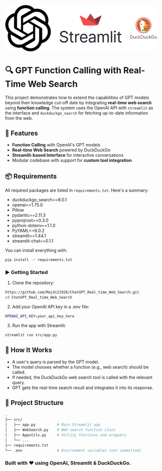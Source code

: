 ![cover Logo](images/cover.png)
# 🔍 GPT Function Calling with Real-Time Web Search

This project demonstrates how to extend the capabilities of GPT models beyond their knowledge cut-off date by integrating **real-time web search** using **function calling**. The system uses the OpenAI API with `streamlit` as the interface and `duckduckgo_search` for fetching up-to-date information from the web.

## 🚀 Features

- **Function Calling** with OpenAI's GPT models
- **Real-time Web Search** powered by DuckDuckGo
- **Streamlit-based Interface** for interactive conversations
- Modular codebase with support for **custom tool integration**

## 📦 Requirements

All required packages are listed in `requirements.txt`. Here's a summary:

- duckduckgo_search==8.0.1
- openai==1.75.0
- Pillow
- pydantic==2.11.3
- pyprojroot==0.3.0
- python-dotenv==1.1.0
- PyYAML==6.0.2
- streamlit==1.44.1
- streamlit-chat==0.1.1


You can install everything with:

```bash
pip install -r requirements.txt
```

### ▶️ Getting Started


1. Clone the repository:
```bash
https://github.com/Majdi21926/ChatGPT_Real_time_Web_Search.git
cd ChatGPT_Real_time_Web_Search
```
2. Add your OpenAI API key in a .env file:
```bash
OPENAI_API_KEY=your_api_key_here
```
3. Run the app with Streamlit:
```bash
streamlit run src/app.py
```
## 🧠 How It Works
- A user's query is parsed by the GPT model.
- The model chooses whether a function (e.g., web search) should be called.
- If needed, the DuckDuckGo web search tool is called with the relevant query.
- GPT gets the real-time search result and integrates it into its response.

## 📁 Project Structure
```bash
.
├── src/
│   ├── app.py          # Main Streamlit app
│   ├── WebSearch.py    # Web search function class
│   ├── Apputils.py     # Utility functions and wrappers
│   └── ...
├── requirements.txt
└── .env                # Environment variables (not committed)
```
### Built with ❤️ using OpenAI, Streamlit & DuckDuckGo.




